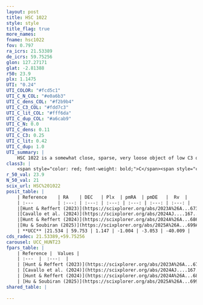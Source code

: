 ```yaml
---
layout: post
title: HSC 1022
style: style
title_flag: true
more_names: 
fname: hsc1022
fov: 0.797
ra_icrs: 21.53389
de_icrs: 59.75256
glon: 127.27171
glat: -2.81388
r50: 23.9
plx: 1.1475
UTI: "0.24"
UTI_COLOR: "#fcd5c1"
UTI_C_N_COL: "#e0a6b3"
UTI_C_dens_COL: "#f2b9b4"
UTI_C_C3_COL: "#fdd7c3"
UTI_C_lit_COL: "#fff6da"
UTI_C_dup_COL: "#a6cab9"
UTI_C_N: 0.0
UTI_C_dens: 0.11
UTI_C_C3: 0.25
UTI_C_lit: 0.42
UTI_C_dup: 1.0
UTI_summary: |
    HSC 1022 is a somewhat close, sparse, very loose object of low C3 quality. It was recently reported in the literature.<br><br><span style="color: #99180f; font-weight: bold;">Warning: </span>contains less than 25 stars with <i>P>0.5</i> estimated.
class3: |
    <span style="color: red; font-weight: bold;">C</span><span style="color: red; font-weight: bold;">C</span>
r_50_val: 23.9
N_50_val: 21
scix_url: HSC%201022
posit_table: |
    | Reference    | RA    | DEC   | Plx  | pmRA  | pmDE   |  Rv  |
    | :---         | :---: | :---: | :---: | :---: | :---: | :---: |
    |[Hunt & Reffert (2023)](https://scixplorer.org/abs/2023A%26A...673A.114H) | 21.478 | 59.734 | 1.154 | -0.988 | -3.014 | -14.31 |
    |[Cavallo et al. (2024)](https://scixplorer.org/abs/2024AJ....167...12C) | 21.191 | 59.875 | 1.149 | -- | -- | -- |
    |[Hunt & Reffert (2024)](https://scixplorer.org/abs/2024A%26A...686A..42H) | 21.478 | 59.734 | 1.154 | -0.988 | -3.014 | -14.31 |
    |[Hu & Soubiran (2025)](https://scixplorer.org/abs/2025A%26A...699A.246H) | 21.191 | 59.875 | -- | -- | -- | -- |
    | **UCC** |21.534 | 59.753 | 1.147 | -1.004 | -3.053 | -40.009 | 
cds_radec: 21.53389,+59.75256
carousel: UCC_HUNT23
fpars_table: |
    | Reference |  Values |
    | :---  |  :---:  |
    | [Hunt & Reffert (2023)](https://scixplorer.org/abs/2023A%26A...673A.114H) | `AV50=0.77, diffAV50=0.537, MOD50=9.648, logAge50=8.876` |
    | [Cavallo et al. (2024)](https://scixplorer.org/abs/2024AJ....167...12C) | `AV50=1.53, dMod50=9.69, logAge50=9.33, [Fe/H]50=-0.57` |
    | [Hunt & Reffert (2024)](https://scixplorer.org/abs/2024A%26A...686A..42H) | `MassJ=52.2915` |
    | [Hu & Soubiran (2025)](https://scixplorer.org/abs/2025A%26A...699A.246H) | `MA22=-0.29, MA23f=-0.01, MZ23=0.1, MK24=0.0, MF24=-0.05` |
shared_table: |
    
---
```

